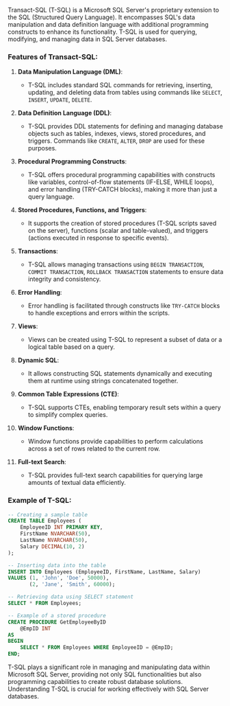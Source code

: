 Transact-SQL (T-SQL) is a Microsoft SQL Server's proprietary extension to the SQL (Structured Query Language). It encompasses SQL's data manipulation and data definition language with additional programming constructs to enhance its functionality. T-SQL is used for querying, modifying, and managing data in SQL Server databases.

### Features of Transact-SQL:

1. **Data Manipulation Language (DML)**:
   - T-SQL includes standard SQL commands for retrieving, inserting, updating, and deleting data from tables using commands like `SELECT`, `INSERT`, `UPDATE`, `DELETE`.

2. **Data Definition Language (DDL)**:
   - T-SQL provides DDL statements for defining and managing database objects such as tables, indexes, views, stored procedures, and triggers. Commands like `CREATE`, `ALTER`, `DROP` are used for these purposes.

3. **Procedural Programming Constructs**:
   - T-SQL offers procedural programming capabilities with constructs like variables, control-of-flow statements (IF-ELSE, WHILE loops), and error handling (TRY-CATCH blocks), making it more than just a query language.

4. **Stored Procedures, Functions, and Triggers**:
   - It supports the creation of stored procedures (T-SQL scripts saved on the server), functions (scalar and table-valued), and triggers (actions executed in response to specific events).

5. **Transactions**:
   - T-SQL allows managing transactions using `BEGIN TRANSACTION`, `COMMIT TRANSACTION`, `ROLLBACK TRANSACTION` statements to ensure data integrity and consistency.

6. **Error Handling**:
   - Error handling is facilitated through constructs like `TRY-CATCH` blocks to handle exceptions and errors within the scripts.

7. **Views**:
   - Views can be created using T-SQL to represent a subset of data or a logical table based on a query.

8. **Dynamic SQL**:
   - It allows constructing SQL statements dynamically and executing them at runtime using strings concatenated together.

9. **Common Table Expressions (CTE)**:
   - T-SQL supports CTEs, enabling temporary result sets within a query to simplify complex queries.

10. **Window Functions**:
    - Window functions provide capabilities to perform calculations across a set of rows related to the current row.

11. **Full-text Search**:
    - T-SQL provides full-text search capabilities for querying large amounts of textual data efficiently.

### Example of T-SQL:

```sql
-- Creating a sample table
CREATE TABLE Employees (
    EmployeeID INT PRIMARY KEY,
    FirstName NVARCHAR(50),
    LastName NVARCHAR(50),
    Salary DECIMAL(10, 2)
);

-- Inserting data into the table
INSERT INTO Employees (EmployeeID, FirstName, LastName, Salary)
VALUES (1, 'John', 'Doe', 50000),
       (2, 'Jane', 'Smith', 60000);

-- Retrieving data using SELECT statement
SELECT * FROM Employees;

-- Example of a stored procedure
CREATE PROCEDURE GetEmployeeByID
    @EmpID INT
AS
BEGIN
    SELECT * FROM Employees WHERE EmployeeID = @EmpID;
END;
```

T-SQL plays a significant role in managing and manipulating data within Microsoft SQL Server, providing not only SQL functionalities but also programming capabilities to create robust database solutions. Understanding T-SQL is crucial for working effectively with SQL Server databases.
